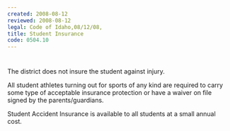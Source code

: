 ```yaml
---
created: 2008-08-12
reviewed: 2008-08-12
legal: Code of Idaho,08/12/08,
title: Student Insurance
code: 0504.10
---
```


#  

The district does not insure the student against injury.

All student athletes turning out for sports of any kind are required to carry some type of acceptable insurance protection or have a waiver on file signed by the parents/guardians.

Student Accident Insurance is available to all students at a small annual cost.

